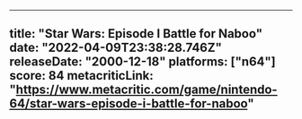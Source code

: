 
---
title: "Star Wars: Episode I Battle for Naboo"
date: "2022-04-09T23:38:28.746Z"
releaseDate: "2000-12-18"
platforms: ["n64"]
score: 84
metacriticLink: "https://www.metacritic.com/game/nintendo-64/star-wars-episode-i-battle-for-naboo"
---
